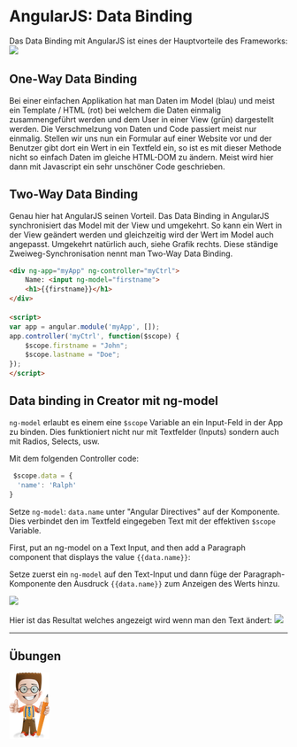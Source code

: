 # AngularJS: Data Binding

Das Data Binding mit AngularJS ist eines der Hauptvorteile des Frameworks:
![](https://s3-us-west-2.amazonaws.com/s.cdpn.io/t-42/q1_2015_img1.png)

## One-Way Data Binding
Bei einer einfachen Applikation hat man Daten im Model (blau) und meist ein Template / HTML (rot) bei welchem die Daten einmalig zusammengeführt werden und dem User in einer View (grün) dargestellt werden. Die Verschmelzung von Daten und Code passiert meist nur einmalig. Stellen wir uns nun ein Formular auf einer Website vor und der Benutzer gibt dort ein Wert in ein Textfeld ein, so ist es mit dieser Methode nicht so einfach Daten im gleiche HTML-DOM zu ändern. Meist wird hier dann mit Javascript ein sehr unschöner Code geschrieben. 


## Two-Way Data Binding
Genau hier hat AngularJS seinen Vorteil. Das Data Binding in AngularJS synchronisiert das Model mit der View und umgekehrt. So kann ein Wert in der View geändert werden und gleichzeitig wird der Wert im Model auch angepasst. Umgekehrt natürlich auch, siehe Grafik rechts. Diese ständige Zweiweg-Synchronisation nennt man Two-Way Data Binding. 

```html
<div ng-app="myApp" ng-controller="myCtrl">
    Name: <input ng-model="firstname">
    <h1>{{firstname}}</h1>
</div>

<script>
var app = angular.module('myApp', []);
app.controller('myCtrl', function($scope) {
    $scope.firstname = "John";
    $scope.lastname = "Doe";
});
</script>
```

## Data binding in Creator mit ng-model
```ng-model``` erlaubt es einem eine ```$scope``` Variable an ein Input-Feld in der App zu binden. Dies funktioniert nicht nur mit Textfelder (Inputs) sondern auch mit Radios, Selects, usw. 

Mit dem folgenden Controller code:
```js
 $scope.data = {
  'name': 'Ralph'
}
```



Setze ```ng-model```: ```data.name``` unter "Angular Directives" auf der Komponente. Dies verbindet den im Textfeld eingegeben Text mit der effektiven ```$scope``` Variable.

First, put an ng-model on a Text Input, and then add a Paragraph component that displays the value ```{{data.name}}```:

Setze zuerst ein ```ng-model``` auf den Text-Input und dann füge der Paragraph-Komponente den Ausdruck ```{{data.name}}``` zum Anzeigen des Werts hinzu.

![](https://files.readme.io/ceef229-Ionic_Creator_2016-10-31_19-54-57.png)

Hier ist das Resultat welches angezeigt wird wenn man den Text ändert:
![](https://files.readme.io/8887f44-Screenshot_2016-10-31_19.52.20.png)

---
## Übungen
![](/_allgemein/ralph_uebung.png)



